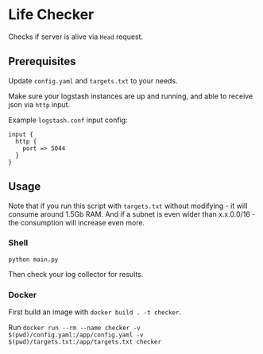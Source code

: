 # Life Checker

Checks if server is alive via `Head` request.

## Prerequisites

Update `config.yaml` and `targets.txt` to your needs.

Make sure your logstash instances are up and running, and able to receive json via `http` input.

Example `logstash.conf` input config:

```
input {
  http {
    port => 5044
  }
}
```

## Usage

Note that if you run this script with `targets.txt` without modifying - it will consume around 1.5Gb RAM.
And if a subnet is even wider than x.x.0.0/16 - the consumption will increase even more.

### Shell

```shell
python main.py
```

Then check your log collector for results.

### Docker

First build an image with `docker build . -t checker`.

Run `docker run --rm --name checker -v $(pwd)/config.yaml:/app/config.yaml -v $(pwd)/targets.txt:/app/targets.txt checker`